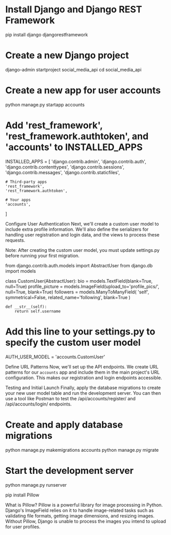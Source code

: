 # Install Django and Django REST Framework
pip install django djangorestframework

# Create a new Django project
django-admin startproject social_media_api
cd social_media_api

# Create a new app for user accounts
python manage.py startapp accounts


# Add 'rest_framework', 'rest_framework.authtoken', and 'accounts' to INSTALLED_APPS

INSTALLED_APPS = [
    'django.contrib.admin',
    'django.contrib.auth',
    'django.contrib.contenttypes',
    'django.contrib.sessions',
    'django.contrib.messages',
    'django.contrib.staticfiles',

    # Third-party apps
    'rest_framework',
    'rest_framework.authtoken',

    # Your apps
    'accounts',
]

Configure User Authentication
Next, we'll create a custom user model to include extra profile information. We'll also define the serializers for handling user registration and login data, and the views to process these requests.

Note: After creating the custom user model, you must update settings.py before running your first migration.

from django.contrib.auth.models import AbstractUser
from django.db import models

class CustomUser(AbstractUser):
    bio = models.TextField(blank=True, null=True)
    profile_picture = models.ImageField(upload_to='profile_pics/', null=True, blank=True)
    followers = models.ManyToManyField(
        'self', 
        symmetrical=False, 
        related_name='following',
        blank=True
    )

    def __str__(self):
        return self.username

# Add this line to your settings.py to specify the custom user model
AUTH_USER_MODEL = 'accounts.CustomUser'

Define URL Patterns
Now, we'll set up the API endpoints. We create URL patterns for our `accounts` app and include them in the main project's URL configuration. This makes our registration and login endpoints accessible.

Testing and Initial Launch
Finally, apply the database migrations to create your new user model table and run the development server. You can then use a tool like Postman to test the /api/accounts/register/ and /api/accounts/login/ endpoints.


# Create and apply database migrations
python manage.py makemigrations accounts
python manage.py migrate

# Start the development server
python manage.py runserver


pip install Pillow

What is Pillow?
Pillow is a powerful library for image processing in Python. Django's ImageField relies on it to handle image-related tasks such as validating file formats, getting image dimensions, and resizing images. Without Pillow, Django is unable to process the images you intend to upload for user profiles.